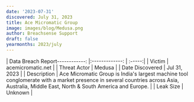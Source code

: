 ```yaml
---
date: '2023-07-31'
discovered: July 31, 2023
title: Ace Micromatic Group
image: images/blog/Medusa.png
author: Breachsense Support
draft: false
yearmonths: 2023/july
---
```


| Data Breach Report------------:     |:-------------:    | :-----:|
| Victim      | acemicromatic.net      | 
| Threat Actor      | Medusa      | 
| Date Discovered      | Jul 31, 2023      | 
| Description      | Ace Micromatic Group is India's largest machine tool conglomerate with a market presence in several countries across Asia, Australia, Middle East, North & South America and Europe.      | 
| Leak Size      | Unknown      | 

